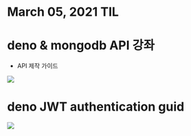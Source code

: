 # March 05, 2021 TIL

# deno & mongodb API 강좌
- API 제작 가이드

[![](https://img.youtube.com/vi/TMPBEkfIPWk/0.jpg)](https://youtu.be/TMPBEkfIPWk)

# deno JWT authentication guid
[![](https://img.youtube.com/vi/2Skms0gkUXk/0.jpg)](https://youtu.be/2Skms0gkUXk)
